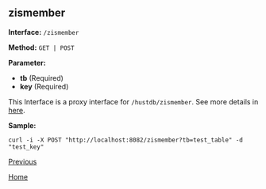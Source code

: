 ## zismember ##

**Interface:** `/zismember`

**Method:** `GET | POST`

**Parameter:** 

*  **tb** (Required)  
*  **key** (Required)  

This Interface is a proxy interface for `/hustdb/zismember`. See more details in [here](../hustdb/hustdb/zismember.md).  

**Sample:**

    curl -i -X POST "http://localhost:8082/zismember?tb=test_table" -d "test_key"

[Previous](../ha.md)

[Home](../../index.md)